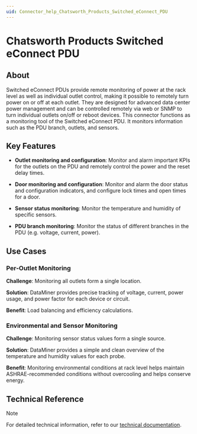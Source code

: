 ```yaml
---
uid: Connector_help_Chatsworth_Products_Switched_eConnect_PDU
---
```


# Chatsworth Products Switched eConnect PDU

## About

Switched eConnect PDUs provide remote monitoring of power at the rack level as well as individual outlet control, making it possible to remotely turn power on or off at each outlet. They are designed for advanced data center power management and can be controlled remotely via web or SNMP to turn individual outlets on/off or reboot devices. This connector functions as a monitoring tool of the Switched eConnect PDU. It monitors information such as the PDU branch, outlets, and sensors.

## Key Features

- **Outlet monitoring and configuration**: Monitor and alarm important KPIs for the outlets on the PDU and remotely control the power and the reset delay times.

- **Door monitoring and configuration**: Monitor and alarm the door status and configuration indicators, and configure lock times and open times for a door.

- **Sensor status monitoring**: Monitor the temperature and humidity of specific sensors.

- **PDU branch monitoring**: Monitor the status of different branches in the PDU (e.g. voltage, current, power).

## Use Cases

### Per‑Outlet Monitoring

**Challenge**: Monitoring all outlets form a single location.

**Solution**: DataMiner provides precise tracking of voltage, current, power usage, and power factor for each device or circuit.

**Benefit**: Load balancing and efficiency calculations.

### Environmental and Sensor Monitoring

**Challenge**: Monitoring sensor status values form a single source.

**Solution**: DataMiner provides a simple and clean overview of the temperature and humidity values for each probe.

**Benefit**: Monitoring environmental conditions at rack level helps maintain ASHRAE-recommended conditions without overcooling and helps conserve energy.

## Technical Reference

> [!NOTE]
> For detailed technical information, refer to our [technical documentation](xref:Connector_help_Chatsworth_Products_Switched_eConnect_PDU_Technical).
